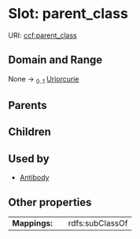 
# Slot: parent_class



URI: [ccf:parent_class](http://purl.org/ccf/parent_class)


## Domain and Range

None &#8594;  <sub>0..1</sub> [Uriorcurie](types/Uriorcurie.md)

## Parents


## Children


## Used by

 * [Antibody](Antibody.md)

## Other properties

|  |  |  |
| --- | --- | --- |
| **Mappings:** | | rdfs:subClassOf |